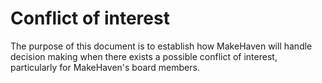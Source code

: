 
# Conflict of interest

The purpose of this document is to establish how MakeHaven will
handle decision making when there exists a possible conflict of
interest, particularly for MakeHaven's board members.
